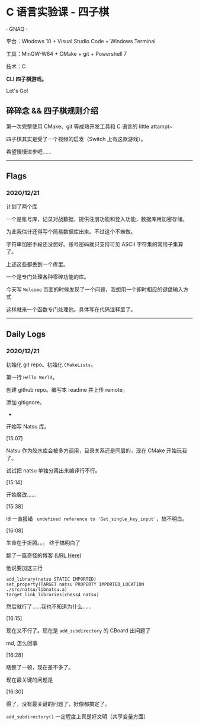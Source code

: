 # C 语言实验课 - 四子棋

· GNAQ ·

平台：Windows 10 + Visual Studio Code + Windows Terminal

工具：MinGW-W64 + CMake + git + Powershell 7

技术：C

**CLI 四子棋游戏。**

Let's Go!

## 碎碎念 && 四子棋规则介绍

第一次完整使用 CMake、git 等成熟开发工具和 C 语言的 little attampt~

四子棋其实是受了一个视频的启发（Switch 上有这款游戏）。

希望慢慢进步吧……

-----------------

## Flags

### 2020/12/21

计划了两个库

一个是账号库，记录对战数据，提供注册功能和登入功能，数据库用加密存储。

为此我估计还得写个简易数据库出来。不过这个不难做。

字符串加密手段还没想好。账号密码就只支持可见 ASCII 字符集的常用子集算了。

上述这些都丢到一个库里。

一个是专门处理各种零碎功能的库。

今天写 `Welcome` 页面的时候发现了一个问题，我想用一个即时相应的键盘输入方式

这样就来一个函数专门处理他。具体写在代码注释里了。

-----------------

## Daily Logs

### 2020/12/21

初始化 git repo。初始化 `CMakeLists`。

第一行 `Hello World`。

创建 github repo。编写本 readme 并上传 remote。

添加 gitignore。

-

开始写 Natsu 库。

[15:07]

Natsu 作为胶水库会被多方调用，目录关系还是同层的，现在 CMake 开始玩我了。

试试把 natsu 单独分离出来编译行不行。

[15:14]

开始魔改……

[15:38] 

ld 一直报错 ` undefined reference to 'Get_single_key_input'`，搞不明白。

[16:08]

生命在于折腾。。。
终于搞明白了

翻了一篇奇怪的博客 ([URL Here](https://www.cnblogs.com/oldBook/archive/2004/01/13/11884212.html))

他说要加这三行

```plain
add_library(natsu STATIC IMPORTED)
set_property(TARGET natsu PROPERTY IMPORTED_LOCATION ./src/natsu/libnatsu.a)
target_link_libraries(chess4 natsu)
```

然后就行了……我也不知道为什么……

[16:15]

现在又不行了。现在是 `add_subdirectory` 的 CBoard 出问题了

md, 怎么回事

[16:28]

瞎整了一顿，现在差不多了。

现在最关键的问题是

[16:30]

得了，没有最关键的问题了，好像都搞定了。

`add_subdirectory()` 一定程度上真是好文明（共享变量方面）
